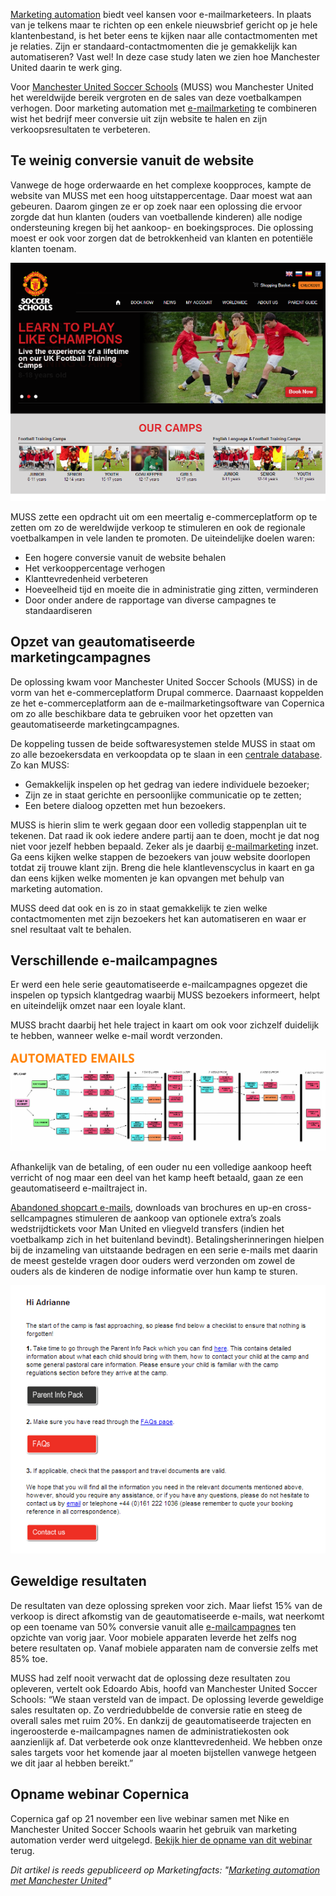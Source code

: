 [Marketing
automation](https://www.copernica.com/en/blog/the-trinity-of-marketing-automation-data-content-media)
biedt veel kansen voor e-mailmarketeers. In plaats van je telkens maar
te richten op een enkele nieuwsbrief gericht op je hele klantenbestand,
is het beter eens te kijken naar alle contactmomenten met je relaties.
Zijn er standaard-contactmomenten die je gemakkelijk kan automatiseren?
Vast wel! In deze case study laten we zien hoe Manchester United daarin
te werk ging.

Voor [Manchester United Soccer
Schools](http://www.manutdsoccerschools.com/) (MUSS) wou Manchester
United het wereldwijde bereik vergroten en de sales van deze
voetbalkampen verhogen. Door marketing automation met
[e-mailmarketing](https://www.copernica.com/nl/blog/e-mail-marketing-5-waardevolle-dos-donts)
te combineren wist het bedrijf meer conversie uit zijn website te halen
en zijn verkoopsresultaten te verbeteren.

Te weinig conversie vanuit de website
-------------------------------------

Vanwege de hoge orderwaarde en het complexe koopproces, kampte de
website van MUSS met een hoog uitstappercentage. Daar moest wat aan
gebeuren. Daarom gingen ze er op zoek naar een oplossing die ervoor
zorgde dat hun klanten (ouders van voetballende kinderen) alle nodige
ondersteuning kregen bij het aankoop- en boekingsproces. Die oplossing
moest er ook voor zorgen dat de betrokkenheid van klanten en potentiële
klanten toenam.

![](../images/manchester-united-soccer-schools-website.png)

MUSS zette een opdracht uit om een meertalig e-commerceplatform op te
zetten om zo de wereldwijde verkoop te stimuleren en ook de regionale
voetbalkampen in vele landen te promoten. De uiteindelijke doelen waren:

-   Een hogere conversie vanuit de website behalen
-   Het verkooppercentage verhogen
-   Klanttevredenheid verbeteren
-   Hoeveelheid tijd en moeite die in administratie ging zitten,
    verminderen
-   Door onder andere de rapportage van diverse campagnes te
    standaardiseren

Opzet van geautomatiseerde marketingcampagnes
---------------------------------------------

De oplossing kwam voor Manchester United Soccer Schools (MUSS) in de
vorm van het e-commerceplatform Drupal commerce. Daarnaast koppelden ze
het e-commerceplatform aan de e-mailmarketingsoftware van Copernica om
zo alle beschikbare data te gebruiken voor het opzetten van
geautomatiseerde marketingcampagnes.

De koppeling tussen de beide softwaresystemen stelde MUSS in staat om zo
alle bezoekersdata en verkoopdata op te slaan in een [centrale
database](https://www.copernica.com/nl/blog/segmentatie-hoe-ga-jij-om-met-je-database).
Zo kan MUSS:

-   Gemakkelijk inspelen op het gedrag van iedere individuele bezoeker;
-   Zijn ze in staat gerichte en persoonlijke communicatie op te zetten;
-   Een betere dialoog opzetten met hun bezoekers.

MUSS is hierin slim te werk gegaan door een volledig stappenplan uit te
tekenen. Dat raad ik ook iedere andere partij aan te doen, mocht je dat
nog niet voor jezelf hebben bepaald. Zeker als je daarbij
[e-mailmarketing](http://www.marketingfacts.nl/berichten/e-mailmarketing-is-alleen-voor-echte-eindbazen?sqr=email%20marketing&)
inzet. Ga eens kijken welke stappen de bezoekers van jouw website
doorlopen totdat zij trouwe klant zijn. Breng die hele klantlevenscyclus
in kaart en ga dan eens kijken welke momenten je kan opvangen met behulp
van marketing automation.

MUSS deed dat ook en is zo in staat gemakkelijk te zien welke
contactmomenten met zijn bezoekers het kan automatiseren en waar er snel
resultaat valt te behalen.

Verschillende e-mailcampagnes
-----------------------------

Er werd een hele serie geautomatiseerde e-mailcampagnes opgezet die
inspelen op typsich klantgedrag waarbij MUSS bezoekers informeert, helpt
en uiteindelijk omzet naar een loyale klant.

MUSS bracht daarbij het hele traject in kaart om ook voor zichzelf
duidelijk te hebben, wanneer welke e-mail wordt verzonden.

![](../images/muss-automated-email-campaigns.png)

Afhankelijk van de betaling, of een ouder nu een volledige aankoop heeft
verricht of nog maar een deel van het kamp heeft betaald, gaan ze een
geautomatiseerd e-mailtraject in.

[Abandoned shopcart
e-mails](https://www.copernica.com/nl/blog/the-use-of-abandoned-shopcart-emails-in-europe),
downloads van brochures en up-en cross-sellcampagnes stimuleren de
aankoop van optionele extra’s zoals wedstrijdtickets voor Man United en
vliegveld transfers (indien het voetbalkamp zich in het buitenland
bevindt). Betalingsherinneringen hielpen bij de inzameling van
uitstaande bedragen en een serie e-mails met daarin de meest gestelde
vragen door ouders werd verzonden om zowel de ouders als de kinderen de
nodige informatie over hun kamp te sturen.

![](../images/muss-abandoned-shopcart-email.png)

Geweldige resultaten
--------------------

De resultaten van deze oplossing spreken voor zich. Maar liefst 15% van
de verkoop is direct afkomstig van de geautomatiseerde e-mails, wat
neerkomt op een toename van 50% conversie vanuit alle
[e-mailcampagnes](http://www.karelgeenen.nl/15/event-driven-e-mailcampagnes-gebruik-jij-ze-al/)
ten opzichte van vorig jaar. Voor mobiele apparaten leverde het zelfs
nog betere resultaten op. Vanaf mobiele apparaten nam de conversie zelfs
met 85% toe.

MUSS had zelf nooit verwacht dat de oplossing deze resultaten zou
opleveren, vertelt ook Edoardo Abis, hoofd van Manchester United Soccer
Schools: “We staan versteld van de impact. De oplossing leverde
geweldige sales resultaten op. Zo verdriedubbelde de conversie ratie en
steeg de overall sales met ruim 20%. En dankzij de geautomatiseerde
trajecten en ingeroosterde e-mailcampagnes namen de administratiekosten
ook aanzienlijk af. Dat verbeterde ook onze klanttevredenheid. We hebben
onze sales targets voor het komende jaar al moeten bijstellen vanwege
hetgeen we dit jaar al hebben bereikt.”

Opname webinar Copernica
------------------------

Copernica gaf op 21 november een live webinar samen met Nike en
Manchester United Soccer Schools waarin het gebruik van marketing
automation verder werd uitgelegd. [Bekijk hier de opname van dit
webinar](https://www.copernica.com/nl/blog/registratie-van-copernicatv-marketing-automatisering-the-united-way)
terug.

*Dit artikel is reeds gepubliceerd op Marketingfacts: "[Marketing
automation met Manchester
United](http://www.marketingfacts.nl/berichten/marketing-automation-met-manchester-united?sqr=manche&)"*
